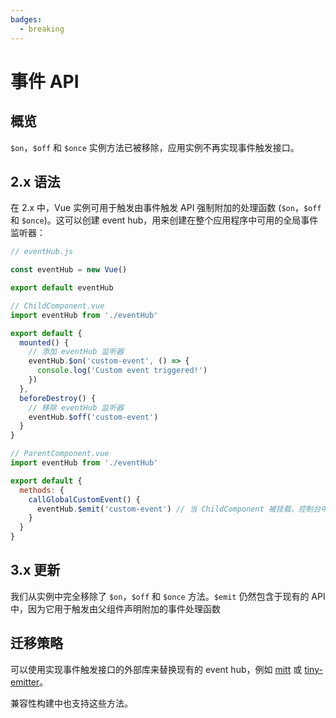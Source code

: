 ```yaml
---
badges:
  - breaking
---
```


# 事件 API <MigrationBadges :badges="$frontmatter.badges" />

## 概览

`$on`，`$off` 和 `$once` 实例方法已被移除，应用实例不再实现事件触发接口。

## 2.x 语法

在 2.x 中，Vue 实例可用于触发由事件触发 API 强制附加的处理函数 (`$on`，`$off` 和 `$once`)。这可以创建 event hub，用来创建在整个应用程序中可用的全局事件监听器：

```js
// eventHub.js

const eventHub = new Vue()

export default eventHub
```

```js
// ChildComponent.vue
import eventHub from './eventHub'

export default {
  mounted() {
    // 添加 eventHub 监听器
    eventHub.$on('custom-event', () => {
      console.log('Custom event triggered!')
    })
  },
  beforeDestroy() {
    // 移除 eventHub 监听器
    eventHub.$off('custom-event')
  }
}
```

```js
// ParentComponent.vue
import eventHub from './eventHub'

export default {
  methods: {
    callGlobalCustomEvent() {
      eventHub.$emit('custom-event') // 当 ChildComponent 被挂载，控制台中将显示一条消息
    }
  }
}
```

## 3.x 更新

我们从实例中完全移除了 `$on`，`$off` 和 `$once` 方法。`$emit` 仍然包含于现有的 API 中，因为它用于触发由父组件声明附加的事件处理函数

## 迁移策略

可以使用实现事件触发接口的外部库来替换现有的 event hub，例如 [mitt](https://github.com/developit/mitt) 或 [tiny-emitter](https://github.com/scottcorgan/tiny-emitter)。

兼容性构建中也支持这些方法。
